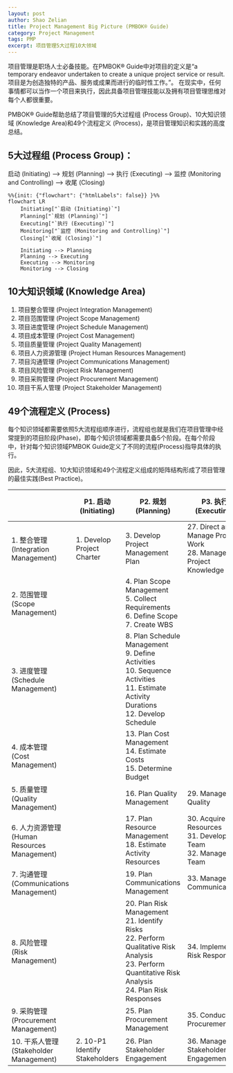 ```yaml
---
layout: post
author: Shao Zelian
title: Project Management Big Picture (PMBOK® Guide)
category: Project Management
tags: PMP
excerpt: 项目管理5大过程10大领域
---
```


项目管理是职场人士必备技能。在PMBOK® Guide中对项目的定义是“a temporary endeavor undertaken to create a unique project service or result. 项目是为创造独特的产品、服务或成果而进行的临时性工作。”。
在现实中，任何事情都可以当作一个项目来执行，因此具备项目管理技能以及拥有项目管理思维对每个人都很重要。

PMBOK® Guide帮助总结了项目管理的<span class="highlight">5大过程组 (Process Group)</span>、<span class="highlight">10大知识领域 (Knowledge Area)</span>和<span class="highlight">49个流程定义 (Process)</span>，是项目管理知识和实践的高度总结。

## **5大过程组 (Process Group)：**

启动 (Initiating) --> 规划 (Planning) --> 执行 (Executing) --> 监控 (Monitoring and Controlling) --> 收尾 (Closing)

```mermaid
%%{init: {"flowchart": {"htmlLabels": false}} }%%
flowchart LR
    Initiating["`启动 (Initiating)`"]
    Planning["`规划 (Planning)`"]
    Executing["`执行 (Executing)`"]
    Monitoring["`监控 (Monitoring and Controlling)`"]
    Closing["`收尾 (Closing)`"]

    Initiating --> Planning
    Planning --> Executing
    Executing --> Monitoring
    Monitoring --> Closing

```

## **10大知识领域 (Knowledge Area)**
1. 项目整合管理 (Project Integration Management)
2. 项目范围管理 (Project Scope Management)
3. 项目进度管理 (Project Schedule Management)
4. 项目成本管理 (Project Cost Management)
5. 项目质量管理 (Project Quality Management)
6. 项目人力资源管理 (Project Human Resources Management)
7. 项目沟通管理 (Project Communications Management)
8. 项目风险管理 (Project Risk Management)
9. 项目采购管理 (Project Procurement Management)
10. 项目干系人管理 (Project Stakeholder Management)

## **49个流程定义 (Process)**

每个知识领域都需要依照5大流程组顺序进行，流程组也就是我们在项目管理中经常提到的项目阶段(Phase)，即每个知识领域都需要具备5个阶段。在每个阶段中，针对每个知识领域PMBOK Guide定义了不同的流程(Process)指导具体的执行。

因此，5大流程组、10大知识领域和49个流程定义组成的矩阵结构形成了项目管理的最佳实践(Best Practice)。

<div class="special__table"></div>

&nbsp;                                          | P1. 启动<br/>(Initiating)                          | P2. 规划<br/>(Planning)                                                                                                                                                                                                                                                    | P3. 执行<br/>(Executing)                                                                                                       | P4. 监控<br/>(Monitoring and Controlling)                                                                                | P5. 收尾<br/>(Closing)
----------                                      |----------                                          |----------                                                                                                                                                                                                                                                                 |----------                                                                                                                     |----------                                                                                                                |----------
1. 整合管理<br/>(Integration Management)         | <a name="1-P1">1. Develop Project Charter</a>      | <a name="1-P2">3. Develop Project Management Plan</a>                                                                                                                                                                                                                     | <a name="1-P3-1">27. Direct and Manage Project Work</a><br/><a name="1-P3-2">28. Manage Project Knowledge</a>                 | <a name="1-P4-1">37. Monitor and Control Project Work</a><br/><a name="1-P4-2">38. Perform Integrated Change Control</a> | <a name="1-P5">49. Close Project or Phase</a>
2. 范围管理<br/>(Scope Management)               |                                                    | <a name="2-P2-1">4. Plan Scope Management</a><br/><a name="2-P2-2">5. Collect Requirements</a><br/><a name="2-P2-3">6. Define Scope</a><br/><a name="2-P2-4">7. Create WBS</a>                                                                                            |                                                                                                                               | <a name="2-P4-1">39. Validate Scope</a><br/><a name="2-P4-2">40. Control Scope</a>                                       | 
3. 进度管理<br/>(Schedule Management)            |                                                    | <a name="3-P2-1">8. Plan Schedule Management</a><br/> <a name="3-P2-2">9. Define Activities</a><br/> <a name="3-P2-3">10. Sequence Activities</a><br/> <a name="3-P2-4">11. Estimate Activity Durations</a><br/> <a name="3-P2-5">12. Develop Schedule                    |                                                                                                                               | <a name="3-P4">41. Control Schedule</a>                                                                                  |  
4. 成本管理<br/>(Cost Management)                |                                                    | <a name="4-P2-1">13. Plan Cost Management</a><br/><a name="4-P2-2">14. Estimate Costs</a><br/><a name="4-P2-3">15. Determine Budget</a>                                                                                                                                   |                                                                                                                               | <a name="4-P4">42. Control Costs</a>                                                                                     | 
5. 质量管理<br/>(Quality Management)             |                                                    | <a name="5-P2">16. Plan Quality Management</a>                                                                                                                                                                                                                            | <a name="5-P3">29. Manage Quality</a>                                                                                         | <a name="5-P4">43. Control Quality</a>                                                                                   | 
6. 人力资源管理<br/>(Human Resources Management)  |                                                    | <a name="6-P2-1">17. Plan Resource Management</a><br/><a name="6-P2-2">18. Estimate Activity Resources</a>                                                                                                                                                                | <a name="6-P3-1">30. Acquire Resources</a><br/><a name="6-P3-2">31. Develop Team</a><br/><a name="6-P3-3">32. Manage Team</a> | <a name="6-P4">44. Control Resources</a>                                                                                 | 
7. 沟通管理<br/>(Communications Management)      |                                                    | <a name="7-P2">19. Plan Communications Management</a><br/>                                                                                                                                                                                                                | <a name="7-P3">33. Manage Communications</a>                                                                                   | <a name="7-P4">45. Monitor Communications</a>                                                                           | 
8. 风险管理<br/>(Risk Management)                |                                                    | <a name="8-P2-1">20. Plan Risk Management</a><br/><a name="8-P2-2">21. Identify Risks</a><br/><a name="8-P2-3">22. Perform Qualitative Risk Analysis</a><br/><a name="8-P2-4">23. Perform Quantitative Risk Analysis</a><br/><a name="8-P2-5">24. Plan Risk Responses</a> | <a name="8-P3">34. Implement Risk Responses</a>                                                                                | <a name="8-P4">46. Monitor Risks</a>                                                                                    | 
9. 采购管理<br/>(Procurement Management)         |                                                    | <a name="9-P2">25. Plan Procurement Management</a>                                                                                                                                                                                                                        | <a name="9-P3">35. Conduct Procurements</a>                                                                                    | <a name="9-P4">47. Control Procurements</a>                                                                             | 
10. 干系人管理<br/>(Stakeholder Management)      | <a name="10-P1">2. 10-P1 Identify Stakeholders</a> | <a name="10-P2">26. Plan Stakeholder Engagement</a>                                                                                                                                                                                                                       | <a name="10-P3">36. Manage Stakeholder Engagement</a>                                                                          | <a name="10-P4">48. Monitor Stakeholder Engagement</a>                                                                   | 
